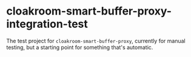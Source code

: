 # cloakroom-smart-buffer-proxy-integration-test

The test project for `cloakroom-smart-buffer-proxy`, currently for manual testing, but a starting point for something that's automatic.
